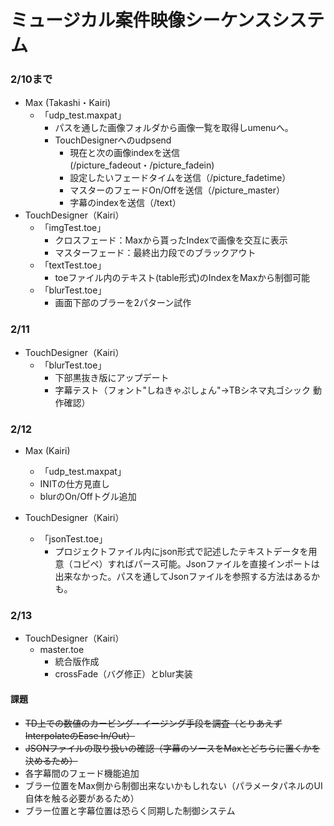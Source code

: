 # ミュージカル案件映像シーケンスシステム



### 2/10まで

- Max (Takashi・Kairi)
  - 「udp_test.maxpat」
    - パスを通した画像フォルダから画像一覧を取得しumenuへ。
    - TouchDesignerへのudpsend
      - 現在と次の画像indexを送信 (/picture_fadeout・/picture_fadein)
      - 設定したいフェードタイムを送信（/picture_fadetime）
      - マスターのフェードOn/Offを送信（/picture_master）
      - 字幕のindexを送信（/text）
- TouchDesigner（Kairi）
  - 「imgTest.toe」
    - クロスフェード：Maxから貰ったIndexで画像を交互に表示
    - マスターフェード：最終出力段でのブラックアウト
  - 「textTest.toe」
    - toeファイル内のテキスト(table形式)のIndexをMaxから制御可能
  - 「blurTest.toe」
    - 画面下部のブラーを2パターン試作



### 2/11

- TouchDesigner（Kairi）
  - 「blurTest.toe」
    - 下部黒抜き版にアップデート
    - 字幕テスト（フォント"しねきゃぷしょん"→TBシネマ丸ゴシック 動作確認）

### 2/12



- Max (Kairi)
  - 「udp_test.maxpat」
  - INITの仕方見直し
  - blurのOn/Offトグル追加

- TouchDesigner（Kairi）
  - 「jsonTest.toe」
    - プロジェクトファイル内にjson形式で記述したテキストデータを用意（コピペ）すればパース可能。Jsonファイルを直接インポートは出来なかった。パスを通してJsonファイルを参照する方法はあるかも。

### 2/13

- TouchDesigner（Kairi）
  - master.toe
    - 統合版作成
    - crossFade（バグ修正）とblur実装

#### 課題

- ~~TD上での数値のカービング・イージング手段を調査（とりあえずInterpolateのEase In/Out）~~
- ~~JSONファイルの取り扱いの確認（字幕のソースをMaxとどちらに置くかを決めるため）~~
- 各字幕間のフェード機能追加
- ブラー位置をMax側から制御出来ないかもしれない（パラメータパネルのUI自体を触る必要があるため）
- ブラー位置と字幕位置は恐らく同期した制御システム
